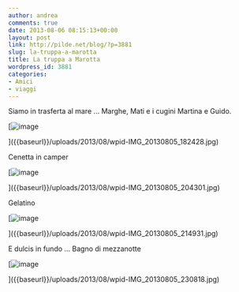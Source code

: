 ```yaml
---
author: andrea
comments: true
date: 2013-08-06 08:15:13+00:00
layout: post
link: http://pilde.net/blog/?p=3881
slug: la-truppa-a-marotta
title: La truppa a Marotta
wordpress_id: 3881
categories:
- Amici
- viaggi
---
```


Siamo in trasferta al mare ... Marghe, Mati e i cugini Martina e Guido.

[![image]({{baseurl}}/uploads/2013/08/wpid-IMG_20130805_182428.jpg)


]({{baseurl}}/uploads/2013/08/wpid-IMG_20130805_182428.jpg)




Cenetta in camper

[![image]({{baseurl}}/uploads/2013/08/wpid-IMG_20130805_204301.jpg)


]({{baseurl}}/uploads/2013/08/wpid-IMG_20130805_204301.jpg)




Gelatino

[![image]({{baseurl}}/uploads/2013/08/wpid-IMG_20130805_214931.jpg)


]({{baseurl}}/uploads/2013/08/wpid-IMG_20130805_214931.jpg)




E dulcis in fundo ... Bagno di mezzanotte

[![image]({{baseurl}}/uploads/2013/08/wpid-IMG_20130805_230818.jpg)


]({{baseurl}}/uploads/2013/08/wpid-IMG_20130805_230818.jpg)



